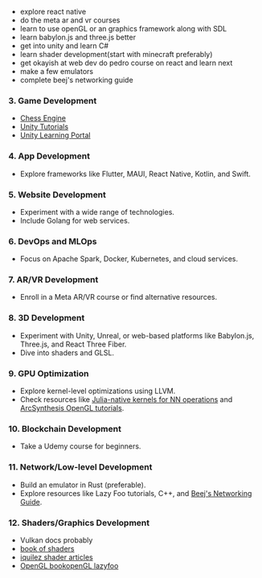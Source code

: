 - explore react native
- do the meta ar and vr courses
- learn to use openGL or an graphics framework along with SDL
- learn babylon.js and three.js better
- get into unity and learn C#
- learn shader development(start with minecraft preferably)
- get okayish at web dev do pedro course on react and learn next
- make a few emulators
- complete beej's networking guide

### 3. Game Development
- [Chess Engine](https://www.chessprogramming.org/Main_Page)
- [Unity Tutorials](https://catlikecoding.com/unity/tutorials/)
- [Unity Learning Portal](https://learn.unity.com)

### 4. App Development
- Explore frameworks like Flutter, MAUI, React Native, Kotlin, and Swift.

### 5. Website Development
- Experiment with a wide range of technologies.
- Include Golang for web services.

### 6. DevOps and MLOps
- Focus on Apache Spark, Docker, Kubernetes, and cloud services.

### 7. AR/VR Development
- Enroll in a Meta AR/VR course or find alternative resources.

### 8. 3D Development
- Experiment with Unity, Unreal, or web-based platforms like Babylon.js, Three.js, and React Three Fiber.
- Dive into shaders and GLSL.

### 9. GPU Optimization
- Explore kernel-level optimizations using LLVM.
- Check resources like [Julia-native kernels for NN operations](https://fluxml.ai/gsoc/writing_julia-native_kernels_for_common_nn_operations) and [ArcSynthesis OpenGL tutorials](https://www.roiatalla.com/public/arcsynthesis/html/index.html).

### 10. Blockchain Development
- Take a Udemy course for beginners.

### 11. Network/Low-level Development
- Build an emulator in Rust (preferable).
- Explore resources like Lazy Foo tutorials, C++, and [Beej's Networking Guide](https://beej.us/guide/bgnet/).
### 12. Shaders/Graphics Development
- Vulkan docs probably 
- [book of shaders](https://thebookofshaders.com/01/)
- [iquilez shader articles](https://iquilezles.org/articles/)
- [OpenGL book](https://www.roiatalla.com/public/arcsynthesis/html/index.html)[openGL lazyfoo](https://lazyfoo.net/tutorials/OpenGL/index.php)
